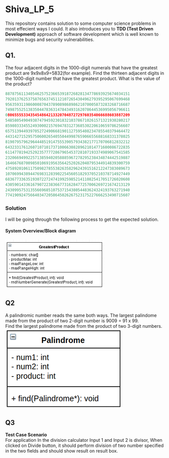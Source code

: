 # Shiva_LP_5
This repository contains solution to some computer science problems in most effecient ways I could. It also introduces you to 
**TDD (Test Driven Development)** approach of software development which is well known to minimize bugs and security vulnerabilities.

## Q1. 
The four adjacent digits in the 1000-digit numerals that have the greatest product are 9x9x8x9=5832(for example). Find 
the thirteen adjacent digits in the 1000-digit number that have the greatest product. What is the value of the product?

```c
8878756113405462575236653918726828134778693925674034151
7920137625375876563745112107265430496279395295067699468
9563593119860008704378908986898621070005873283268716687
7498755251383504478363147843493162078644536995056796611
0806555533435454864213320704872729760354066688603887209
5485805490493874794592301832103786710261571321930280217
8598033345524930002157694783127368530220610659786256607
6575139449397052724906681901127595408234785540379464472
4431427152957506002654055044998765906655688168331378025
8190795796296444851914755539057934382177170706812832212
6432331761260710710173710066308289621014771600086722835
6114778194252923577772867965453728107193374989067541585
2320669499225713859402058885967278295238434874442519887
1646676870098501069195635642520262048795344914839300759
4758920106117509827855382635829624391516212247383089673
1070699438944769831283902254560518293705210378714927449
6836773363519307227247419925985214110825417051726020608
4305901433616790722383667731628477257006269721674213129
2430995753135566968510753715438054483624324193763271940
7741909247566403472058645026267523175227666253490715607
```

### Solution
I will be going through the following process to get the expected solution.
#### System Overview/Block diagram
![UML diagram of the object; w/ private data and public API](images/block_diagram.png)

## Q2
A palindromic number reads the same both ways. The largest palindome made from the product of two 2-digit 
number is 9009 = 91 x 99.  
Find the largest palindrome made from the product of two 3-digit numbers.  
![UML diagram of the object; w/ private data and public API](images/q2_block_diagram.png)

## Q3

**Test Case Scenario**  
For application In the division calculator Input 1 and Input 2 is divisor, When clicked on Divide button, it should perform division of two number specified in the two fields and should show result on result box.
